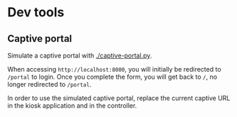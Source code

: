 # Dev tools

## Captive portal

Simulate a captive portal with [./captive-portal.py](captive-portal.py).

When accessing `http://localhost:8000`, you will initially be redirected to
`/portal` to login. Once you complete the form, you will get back to `/`, no
longer redirected to `/portal`.

In order to use the simulated captive portal, replace the current captive URL
in the kiosk application and in the controller.
